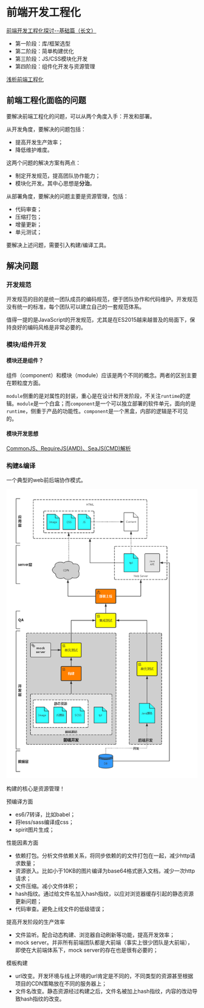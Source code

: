 # 前端开发工程化

[前端开发工程化探讨--基础篇（长文）](https://blog.coding.net/blog/frontend-engineering)

- 第一阶段：库/框架选型
- 第二阶段：简单构建优化
- 第三阶段：JS/CSS模块化开发
- 第四阶段：组件化开发与资源管理

[浅析前端工程化](http://www.cnblogs.com/ihardcoder/p/5378290.html)

## 前端工程化面临的问题

要解决前端工程化的问题，可以从两个角度入手：开发和部署。

从开发角度，要解决的问题包括：

- 提高开发生产效率；
- 降低维护难度。

这两个问题的解决方案有两点：

- 制定开发规范，提高团队协作能力；
- 模块化开发。其中心思想是**分治**。

从部署角度，要解决的问题主要是资源管理，包括：

- 代码审查；
- 压缩打包；
- 增量更新；
- 单元测试；

要解决上述问题，需要引入构建/编译工具。

## 解决问题

### 开发规范

开发规范的目的是统一团队成员的编码规范，便于团队协作和代码维护。开发规范没有统一的标准，每个团队可以建立自己的一套规范体系。

值得一提的是JavaScript的开发规范，尤其是在ES2015越来越普及的局面下，保持良好的编码风格是非常必要的。

### 模块/组件开发

#### 模块还是组件？

组件（component）和模块（module）应该是两个不同的概念。两者的区别主要在颗粒度方面。

`module`侧重的是对属性的封装，重心是在设计和开发阶段，不关注`runtime`的逻辑。`module`是一个白盒；而`component`是一个可以独立部署的软件单元，面向的是`runtime`，侧重于产品的功能性。`component`是一个黑盒，内部的逻辑是不可见的。

#### 模块开发思想

[CommonJS、RequireJS(AMD)、SeaJS(CMD)解析](CommonJS、RequireJS(AMD)、SeaJS(CMD)解析.md)

### 构建&编译

一个典型的web前后端协作模式。

![](images/595796-20160411142716207-1803317219.png)

构建的核心是资源管理！

预编译方面

- es6/7转译，比如babel；
- 将less/sass编译成css；
- spirit图片生成；

性能因素方面

- 依赖打包。分析文件依赖关系，将同步依赖的的文件打包在一起，减少http请求数量；
- 资源嵌入。比如小于10KB的图片编译为base64格式嵌入文档，减少一次http请求；
- 文件压缩。减小文件体积；
- hash指纹。通过给文件名加入hash指纹，以应对浏览器缓存引起的静态资源更新问题；
- 代码审查。避免上线文件的低级错误；

提高开发阶段的生产效率

- 文件监听。配合动态构建、浏览器自动刷新等功能，提高开发效率；
- mock server。并非所有前端团队都是大前端（事实上很少团队是大前端），即使在大前端体系下，mock server的存在也是很有必要的；

模板构建

- url改变。开发环境与线上环境的url肯定是不同的，不同类型的资源甚至根据项目的CDN策略放在不同的服务器上；
- 文件名改变。静态资源经过构建之后，文件名被加上hash指纹，内容的改动导致hash指纹的改变。